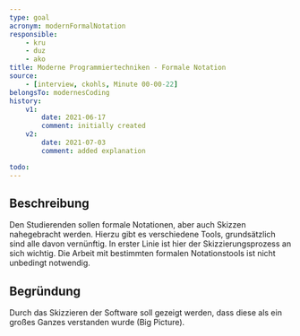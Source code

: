 ```yaml
---
type: goal
acronym: modernFormalNotation
responsible: 
    - kru
    - duz
    - ako
title: Moderne Programmiertechniken - Formale Notation
source:
    - [interview, ckohls, Minute 00-00-22]
belongsTo: modernesCoding
history:
    v1:
        date: 2021-06-17
        comment: initially created
    v2:
        date: 2021-07-03
        comment: added explanation

todo: 
---
```


## Beschreibung

Den Studierenden sollen formale Notationen, aber auch Skizzen nahegebracht werden. Hierzu gibt es verschiedene Tools, grundsätzlich sind alle davon vernünftig. In erster Linie ist hier der Skizzierungsprozess an sich wichtig. Die Arbeit mit bestimmten formalen Notationstools ist nicht unbedingt notwendig.

## Begründung

Durch das Skizzieren der Software soll gezeigt werden, dass diese als ein großes Ganzes verstanden wurde (Big Picture).

